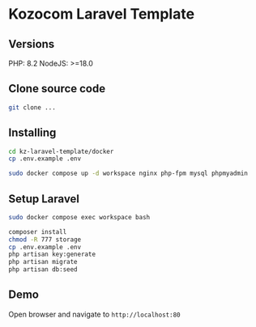 # Kozocom Laravel Template

## Versions
PHP: 8.2
NodeJS: >=18.0


## Clone source code
```bash
git clone ...
```

## Installing
```bash
cd kz-laravel-template/docker
cp .env.example .env

sudo docker compose up -d workspace nginx php-fpm mysql phpmyadmin
```

## Setup Laravel
```bash
sudo docker compose exec workspace bash

composer install
chmod -R 777 storage
cp .env.example .env
php artisan key:generate
php artisan migrate
php artisan db:seed
```

## Demo
Open browser and navigate to `http://localhost:80`
